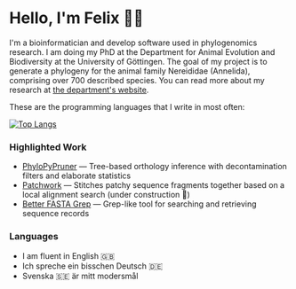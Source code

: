 # Hello, I'm Felix 👋🏻

I'm a bioinformatician and develop software used in phylogenomics research. I am doing my PhD at the 
Department for Animal Evolution and Biodiversity at the University of Göttingen.
The goal of my project is to generate a phylogeny for the animal family Nereididae (Annelida), comprising
over 700 described species. You can read more about my research at [the department's website](https://www.uni-goettingen.de/en/a+phylogenomic+analysis+of+nereididae+%28annelida%29/630219.html).

These are the programming languages that I write in most often:

[![Top Langs](https://github-readme-stats.vercel.app/api/top-langs/?username=fethalen&layout=compact)](https://github.com/fethalen)

### Highlighted Work

- [PhyloPyPruner](https://gitlab.com/fethalen/phylopypruner) — Tree-based orthology inference with decontamination filters and elaborate statistics
- [Patchwork](https://github.com/fethalen/Patchwork) — Stitches patchy sequence fragments together based on a local alignment search (under construction 🚧)
- [Better FASTA Grep](https://github.com/fethalen/better_fasta_grep) — Grep-like tool for searching and retrieving sequence records

### Languages

- I am fluent in English 🇬🇧
- Ich spreche ein bisschen Deutsch 🇩🇪
- Svenska 🇸🇪 är mitt modersmål
